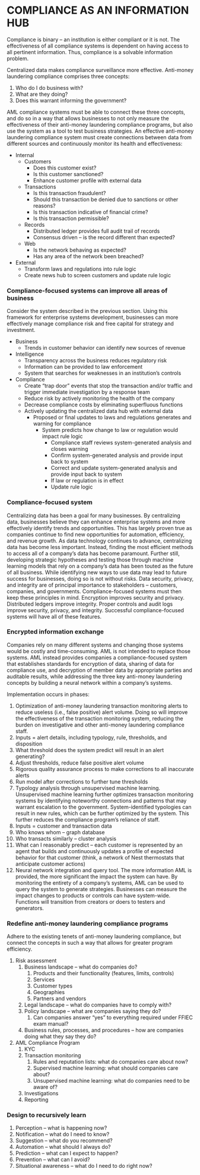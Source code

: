 # COMPLIANCE AS AN INFORMATION HUB

Compliance is binary – an institution is either compliant or it is not. The effectiveness of all compliance systems is dependent on having access to all pertinent information. Thus, compliance is a solvable information problem.

Centralized data makes compliance surveillance more effective. Anti-money laundering compliance comprises three concepts:
1.	Who do I do business with?
2.	What are they doing?
3.	Does this warrant informing the government?

AML compliance systems must be able to connect these three concepts, and do so in a way that allows businesses to not only measure the effectiveness of their anti-money laundering compliance programs, but also use the system as a tool to test business strategies.
An effective anti-money laundering compliance system must create connections between data from different sources and continuously monitor its health and effectiveness:

- Internal
  - Customers
    - Does this customer exist?
    - Is this customer sanctioned?
    - Enhance customer profile with external data
  - Transactions
    - Is this transaction fraudulent?
    - Should this transaction be denied due to sanctions or other reasons?
    - Is this transaction indicative of financial crime?
    - Is this transaction permissible?
  - Records
    - Distributed ledger provides full audit trail of records
    - Consensus driven – is the record different than expected?
  - Web
    - Is the network behaving as expected?
    - Has any area of the network been breached?
- External
  - Transform laws and regulations into rule logic
  - Create news hub to screen customers and update rule logic


### Compliance-focused systems can improve all areas of business
Consider the system described in the previous section. Using this framework for enterprise systems development, businesses can more effectively manage compliance risk and free capital for strategy and investment.
- Business
  - Trends in customer behavior can identify new sources of revenue
- Intelligence
  - Transparency across the business reduces regulatory risk
  - Information can be provided to law enforcement
  - System that searches for weaknesses in an institution’s controls
- Compliance
  - Create “trap door” events that stop the transaction and/or traffic and trigger immediate investigation by a response team
  - Reduce risk by actively monitoring the health of the company
  - Decrease compliance costs by eliminating superfluous functions
  - Actively updating the centralized data hub with external data
    - Proposed or final updates to laws and regulations generates and warning for compliance
      - System predicts how change to law or regulation would impact rule logic
        - Compliance staff reviews system-generated analysis and closes warning
        - Confirm system-generated analysis and provide input back to system
        - Correct and update system-generated analysis and provide input back to system
        - If law or regulation is in effect
        - Update rule logic

### Compliance-focused system
Centralizing data has been a goal for many businesses. By centralizing data, businesses believe they can enhance enterprise systems and more effectively identify trends and opportunities. This has largely proven true as companies continue to find new opportunities for automation, efficiency, and revenue growth. As data technology continues to advance, centralizing data has become less important. Instead, finding the most efficient methods to access all of a company’s data has become paramount. Further still, developing strategic hypotheses and testing those through machine learning models that rely on a company’s data has been touted as the future of all business.
While identifying new ways to use data may lead to future success for businesses, doing so is not without risks. Data security, privacy, and integrity are of principal importance to stakeholders – customers, companies, and governments. Compliance-focused systems must then keep these principles in mind.
Encryption improves security and privacy. Distributed ledgers improve integrity. Proper controls and audit logs improve security, privacy, and integrity. Successful compliance-focused systems will have all of these features.

### Encrypted information exchange
Companies rely on many different systems and changing those systems would be costly and time-consuming. AML is not intended to replace those systems. AML instead provides companies a compliance-focused system that establishes standards for encryption of data, sharing of data for compliance use, and decryption of member data by appropriate parties and auditable results, while addressing the three key anti-money laundering concepts by building a neural network within a company’s systems.

Implementation occurs in phases:
1. Optimization of anti-money laundering transaction monitoring alerts to reduce useless (i.e., false positive) alert volume. Doing so will improve the effectiveness of the transaction monitoring system, reducing the burden on investigative and other anti-money laundering compliance staff.
  1. Inputs = alert details, including typology, rule, thresholds, and disposition
  2. What threshold does the system predict will result in an alert generating?
  3. Adjust thresholds, reduce false positive alert volume
  4.	Rigorous quality assurance process to make corrections to all inaccurate alerts
  5.	Run model after corrections to further tune thresholds
2.	Typology analysis through unsupervised machine learning. Unsupervised machine learning further optimizes transaction monitoring systems by identifying noteworthy connections and patterns that may warrant escalation to the government. System-identified typologies can result in new rules, which can be further optimized by the system. This further reduces the compliance program’s reliance of staff.
  1.	Inputs = customer and transaction data
  2.	Who knows whom – graph database
  3.	Who transacts similarly – cluster analysis
  4.	What can I reasonably predict – each customer is represented by an agent that builds and continuously updates a profile of expected behavior for that customer (think, a network of Nest thermostats that anticipate customer actions)
3.	Neural network integration and query tool. The more information AML is provided, the more significant the impact the system can have. By monitoring the entirety of a company’s systems, AML can be used to query the system to generate strategies. Businesses can measure the impact changes to products or controls can have system-wide. Functions will transition from creators or doers to testers and generators. 

### Redefine anti-money laundering compliance programs
Adhere to the existing tenets of anti-money laundering compliance, but connect the concepts in such a way that allows for greater program efficiency.
1.	Risk assessment
    1.	Business landscape – what do companies do?
        1.	Products and their functionality (features, limits, controls)
        2.	Services
        3.	Customer types
        4.	Geographies
        5.	Partners and vendors
    2.	Legal landscape – what do companies have to comply with?
    3.	Policy landscape – what are companies saying they do?
        1.	Can companies answer “yes” to everything required under FFIEC exam manual?
    4.	Business rules, processes, and procedures – how are companies doing what they say they do?
2.	AML Compliance Program
    1.	KYC
    2.	Transaction monitoring
        1.	Rules and reputation lists: what do companies care about now?
        2.	Supervised machine learning: what should companies care about?
        3.	Unsupervised machine learning: what do companies need to be aware of?
    3.	Investigations
    4.	Reporting

### Design to recursively learn
1.	Perception – what is happening now?
2.	Notification – what do I need to know?
3.	Suggestion – what do you recommend?
4.	Automation – what should I always do?
5.	Prediction – what can I expect to happen?
6.	Prevention – what can I avoid?
7.	Situational awareness – what do I need to do right now?
